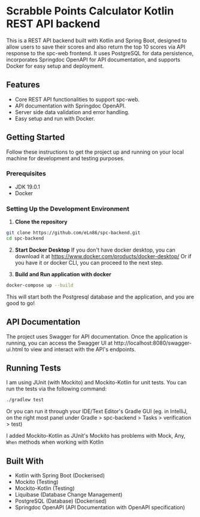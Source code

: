 # Scrabble Points Calculator Kotlin REST API backend

This is a REST API backend built with Kotlin and Spring Boot, designed to allow users to save their scores and also
return the top 10 scores via API response to the spc-web frontend.
It uses PostgreSQL for data persistence, incorporates Springdoc OpenAPI for API documentation, and supports Docker for
easy setup
and deployment.

## Features

- Core REST API functionalities to support spc-web.
- API documentation with Springdoc OpenAPI.
- Server side data validation and error handling.
- Easy setup and run with Docker.

## Getting Started

Follow these instructions to get the project up and running on your local machine for development and testing purposes.

### Prerequisites

- JDK 19.0.1
- Docker

### Setting Up the Development Environment

1. **Clone the repository**

```bash
git clone https://github.com/eLn86/spc-backend.git
cd spc-backend
```

2. **Start Docker Desktop**
   If you don't have docker desktop, you can download it at https://www.docker.com/products/docker-desktop/
   Or if you have it or docker CLI, you can proceed to the next step.

3. **Build and Run application with docker**
```bash
docker-compose up --build
```

This will start both the Postgresql database and the application, and you are good to go!

## API Documentation

The project uses Swagger for API documentation. Once the application is running, you can access the Swagger UI
at http://localhost:8080/swagger-ui.html to view and interact with the API's endpoints.

## Running Tests

I am using JUnit (with Mockito) and Mockito-Kotlin for unit tests. You can run the tests via the following command:

```bash
./gradlew test
```

Or you can run it through your IDE/Text Editor's Gradle GUI (eg. in IntelliJ, on the right most panel under Gradle >
spc-backend > Tasks > verification > test)

I added Mockito-Kotlin as JUnit's Mockito has problems with Mock, Any, `When` methods when working with Kotlin

## Built With

- Kotlin with Spring Boot (Dockerised)
- Mockito (Testing)
- Mockito-Kotlin (Testing)
- Liquibase (Database Change Management)
- PostgreSQL (Database) (Dockerised)
- Springdoc OpenAPI (API Documentation with OpenAPI specification)